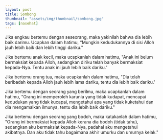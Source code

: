 ```yaml
--- 
layout: post
title: Sombong
thumbnail: "assets/img/thumbnail/sombong.jpg"
tags: [nasehat]
---
```


Jika engkau bertemu dengan seseorang, maka yakinilah bahwa dia lebih baik darimu. Ucapkan dalam hatimu, “Mungkin kedudukannya di sisi Alloh jauh lebih baik dan lebih tinggi dariku."

Jika bertemu anak kecil, maka ucapkanlah dalam hatimu, "Anak ini belum bermaksiat kepada Alloh, sedangkan diriku telah banyak bermaksiat kepada-Nya. Tentu anak ini jauh lebih baik dariku."

Jika bertemu orang tua, maka ucapkanlah dalam hatimu, "Dia telah beribadah kepada Alloh jauh lebih lama dariku, tentu dia lebih baik dariku."

Jika bertemu dengan seorang yang berilmu, maka ucapkanlah dalam hatimu, "Orang ini memperoleh karunia yang tidak kudapat, mencapai kedudukan yang tidak kucapai, mengetahui apa yang tidak kuketahui dan dia mengamalkan ilmunya, tentu dia lebih baik dariku."

Jika bertemu dengan seorang yang bodoh, maka katakanlah dalam hatimu, "Orang ini bermaksiat kepada Alloh kerana dia bodoh (tidak tahu), sedangkan aku bermaksiat kepada-Nya, padahal aku mengetahui akibatnya. Dan aku tidak tahu bagaimana akhir umurku dan umurnya kelak."
